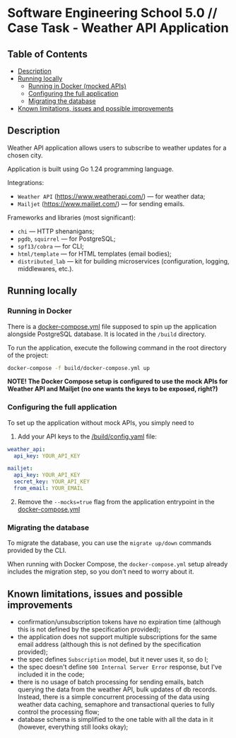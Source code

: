 # Software Engineering School 5.0 // Case Task - Weather API Application

## Table of Contents

- [Description](#description)
- [Running locally](#running-locally)
  - [Running in Docker (mocked APIs)](#running-in-docker)
  - [Configuring the full application](#configuring-the-full-application)
  - [Migrating the database](#migrating-the-database)
- [Known limitations, issues and possible improvements](#known-limitations-issues-and-possible-improvements)

## Description

Weather API application allows users to subscribe to weather updates for a chosen city. 

Application is built using Go 1.24 programming language.

Integrations:
- `Weather API` (https://www.weatherapi.com/) — for weather data;
- `Mailjet` (https://www.mailjet.com/) — for sending emails.

Frameworks and libraries (most significant):
- `chi` — HTTP shenanigans;
- `pgdb`, `squirrel` — for PostgreSQL;
- `spf13/cobra` — for CLI;
- `html/template` — for HTML templates (email bodies);
- `distributed_lab` — kit for building microservices (configuration, logging, middlewares, etc.).

## Running locally

### Running in Docker
There is a [docker-compose.yml](./build/docker-compose.yml) file supposed to spin up the application alongside PostgreSQL database.
It is located in the `/build` directory.

To run the application, execute the following command in the root directory of the project:

```bash
docker-compose -f build/docker-compose.yml up
```

**NOTE! The Docker Compose setup is configured to use the mock APIs for Weather API and Mailjet (no one wants the keys to be exposed, right?)**

### Configuring the full application
To set up the application without mock APIs, you simply need to 
1. Add your API keys to the [/build/config.yaml](./build/config.yaml) file:
```yaml
weather_api:
  api_key: YOUR_API_KEY

mailjet:
  api_key: YOUR_API_KEY
  secret_key: YOUR_API_KEY
  from_email: YOUR_EMAIL
```
2. Remove the `--mocks=true` flag from the application entrypoint in the [docker-compose.yml](./build/docker-compose.yml)

### Migrating the database

To migrate the database, you can use the `migrate up/down` commands provided by the CLI.

When running with Docker Compose, the `docker-compose.yml` setup already includes the migration step, so you don't need to worry about it.


## Known limitations, issues and possible improvements
- confirmation/unsubscription tokens have no expiration time (although this is not defined by the specification provided);
- the application does not support multiple subscriptions for the same email address (although this is not defined by the specification provided);
- the spec defines `Subscription` model, but it never uses it, so do I;
- the spec doesn't define `500 Internal Server Error` response, but I've included it in the code;
- there is no usage of batch processing for sending emails, batch querying the data from the weather API, bulk updates of db records.
Instead, there is a simple concurrent processing of the data using weather data caching, semaphore and transactional queries to fully control the processing flow;
- database schema is simplified to the one table with all the data in it (however, everything still looks okay);
